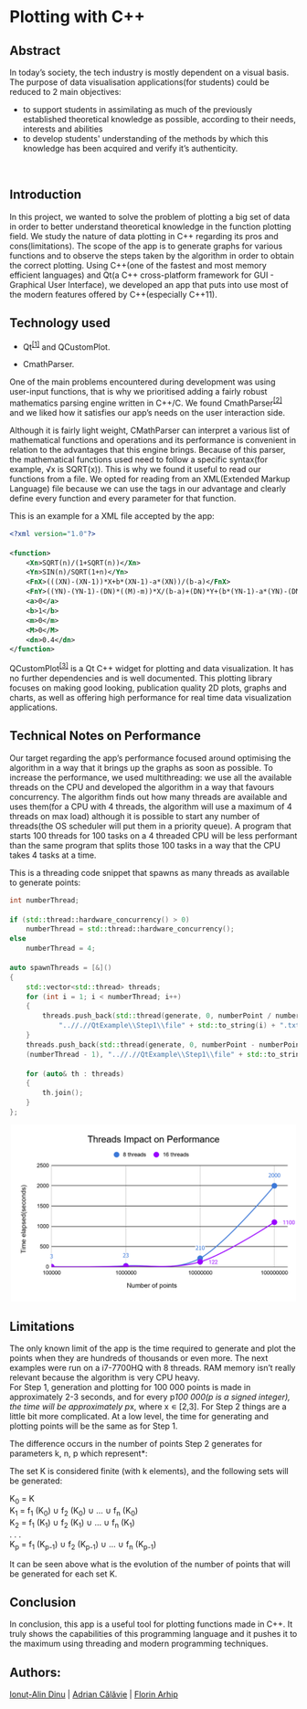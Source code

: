 # Plotting with C++
## Abstract
In today’s society, the tech industry is mostly dependent on a visual basis. The purpose of data visualisation applications(for students) could be reduced to 2 main objectives:
 * to support students in assimilating as much of the previously established theoretical knowledge as possible, according to their needs, interests and abilities
 * to develop students' understanding of the methods by which this knowledge has been acquired and verify it’s authenticity.
 <br>

 ## Introduction

In this project, we wanted to solve the problem of plotting a big set of data in order to better understand theoretical knowledge in the function plotting field. We study the nature of data plotting in C++ regarding its pros and cons(limitations).
The scope of the app is to generate graphs for various functions and to observe the steps taken by the algorithm in order to obtain the correct plotting.
Using C++(one of the fastest and most memory efficient languages) and Qt(a C++ cross-platform framework for GUI - Graphical User Interface), we developed an app that puts into use most of the modern features offered by C++(especially C++11).


## Technology used

* Qt<sup>[[1]](https://www.qt.io/)</sup> and QCustomPlot.

* CmathParser.

One of the main problems encountered during development was using user-input functions, that is why we prioritised adding a fairly robust mathematics parsing engine written in C++/C. We found CmathParser<sup>[[2]](https://github.com/NTDLS/CMathParser)</sup> and we liked how it satisfies our app’s needs on the user interaction side.

Although it is fairly light  weight, CMathParser can interpret a various list of mathematical functions and operations and its performance is convenient in relation to the advantages that this engine brings. 
Because of this parser, the mathematical functions used need to follow a specific syntax(for example, √x is SQRT(x)). This is why we found it useful to read our functions from a file. We opted for reading from an XML(Extended Markup Language) file because we can use the tags in our advantage and clearly define every function and every parameter for that function.

This is an example for a XML file accepted by the app:

```xml
<?xml version="1.0"?>

<function>
	<Xn>SQRT(n)/(1+SQRT(n))</Xn>
	<Yn>SIN(n)/SQRT(1+n)</Yn>
	<FnX>(((XN)-(XN-1))*X+b*(XN-1)-a*(XN))/(b-a)</FnX>
	<FnY>((YN)-(YN-1)-(DN)*((M)-m))*X/(b-a)+(DN)*Y+(b*(YN-1)-a*(YN)-(DN)*(b*m-a*(M)))/(b-a)</FnY>
	<a>0</a>
	<b>1</b>
	<m>0</m>
	<M>0</M>
	<dn>0.4</dn>
</function>
```

QCustomPlot<sup>[[3]](https://www.qcustomplot.com/)</sup> is a Qt C++ widget for plotting and data visualization. It has no further dependencies and is well documented. This plotting library focuses on making good looking, publication quality 2D plots, graphs and charts, as well as offering high performance for real time data visualization applications.



## Technical Notes on Performance

Our target regarding the app’s performance focused around optimising the algorithm in a way that it brings up the graphs as soon as possible. To increase the performance, we used multithreading: we use all the available threads on the CPU and developed the algorithm in a way that favours concurrency. The algorithm finds out how many threads are available and uses them(for a CPU with 4 threads, the algorithm will use a maximum of 4 threads on max load) although it is possible to start any number of threads(the OS scheduler will put them in a priority queue). A program that starts 100 threads for 100 tasks on a 4 threaded CPU will be less performant than the same program that splits those 100 tasks in a way that the CPU takes 4 tasks at a time.

This is a threading code snippet that spawns as many threads as available to generate points:  

```cpp
int numberThread;

if (std::thread::hardware_concurrency() > 0) 
    numberThread = std::thread::hardware_concurrency();
else 
    numberThread = 4;

auto spawnThreads = [&]() 
{
    std::vector<std::thread> threads;
    for (int i = 1; i < numberThread; i++) 
    {
        threads.push_back(std::thread(generate, 0, numberPoint / numberThread,                                               
            "..//.//QtExample\\Step1\\file" + std::to_string(i) + ".txt"));
    }
    threads.push_back(std::thread(generate, 0, numberPoint - numberPoint / numberThread *   
    (numberThread - 1), "..//.//QtExample\\Step1\\file" + std::to_string(numberThread) + ".txt"));

    for (auto& th : threads) 
    {
        th.join();
    }
};
```
<p align="center">
<img class="graphImage" src="graphPhoto.png" width=500 heigth=300>
</p>

## Limitations


The only known limit of the app is the time required to generate and plot the points when they are hundreds of thousands or even more.
The next examples were run on a i7-7700HQ with 8 threads. RAM memory isn’t really relevant because the algorithm is very CPU heavy.  
For Step 1, generation and plotting for 100 000 points is made in approximately 2-3 seconds, and for every p*100 000(p is a signed integer), the time will be approximately p*x, where x ∊ [2,3].
For Step 2 things are a little bit more complicated. At a low level, the time for generating and plotting points will be the same as for Step 1. 

The difference occurs in the number of points Step 2 generates for parameters k, n, p which represent*:

The set K is considered finite (with k elements), and the following sets will be generated:  

K<sub>0</sub> = K
<br>
K<sub>1</sub> = f<sub>1</sub>
        (K<sub>0</sub>) ∪ 
     f<sub>2</sub>
        (K<sub>0</sub>)  ∪ …  ∪ 
    f<sub>n</sub>
        (K<sub>0</sub>)
<br>
K<sub>2</sub> = f<sub>1</sub>
        (K<sub>1</sub>) ∪ 
    f<sub>2</sub>
        (K<sub>1</sub>)  ∪ …  ∪ 
    f<sub>n</sub>
        (K<sub>1</sub>)
<br>
. . . 
<br>
K<sub>p</sub> = f<sub>1</sub>
        (K<sub>p-1</sub>) ∪ 
    f<sub>2</sub>
        (K<sub>p-1</sub>) ∪ … ∪ 
    f<sub>n</sub>
        (K<sub>p-1</sub>)
        
It can be seen above what is the evolution of the number of points that will be generated for each set K. 


## Conclusion

In conclusion, this app is a useful tool for plotting functions made in C++.  It truly shows the capabilities of this programming language and it pushes it to the maximum using threading and modern programming techniques.  


## Authors:

[Ionuț-Alin Dinu](https://github.com/Dinu-Alin) | 
[Adrian Călăvie](https://github.com/adriancalavie) |
[Florin Arhip](https://github.com/Florin9925)
